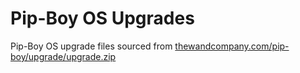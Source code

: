 # Pip-Boy OS Upgrades
Pip-Boy OS upgrade files sourced from [thewandcompany.com/pip-boy/upgrade/upgrade.zip](https://www.thewandcompany.com/pip-boy/upgrade/upgrade.zip)
